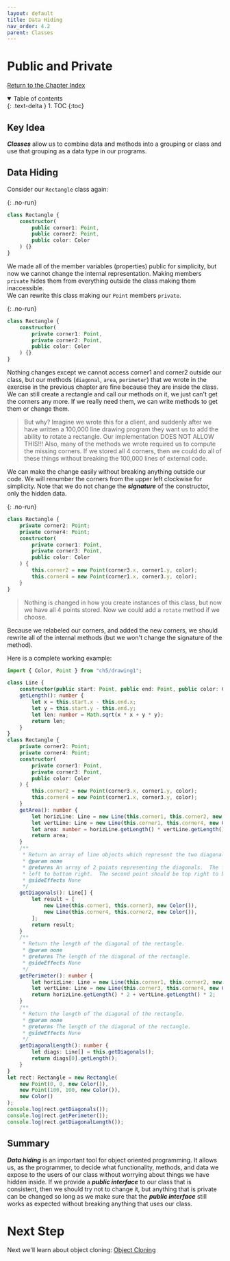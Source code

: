 ```yaml
---
layout: default
title: Data Hiding
nav_order: 4.2
parent: Classes
---
```


# Public and Private

[Return to the Chapter Index](index.md)

<details open markdown="block">
  <summary>
    Table of contents
  </summary>
  {: .text-delta }
1. TOC
{:toc}
</details>

## Key Idea

**_Classes_** allow us to combine data and methods into a grouping or class and use that grouping as a data type in our programs.

## Data Hiding

Consider our `Rectangle` class again:

{: .no-run}

```typescript
class Rectangle {
    constructor(
        public corner1: Point,
        public corner2: Point,
        public color: Color
    ) {}
}
```

We made all of the member variables (properties) public for simplicity, but now we cannot change the internal representation.
Making members `private` hides them from everything outside the class making them inaccessible.  
We can rewrite this class making our `Point` members `private`.

{: .no-run}

```typescript
class Rectangle {
    constructor(
        private corner1: Point,
        private corner2: Point,
        public color: Color
    ) {}
}
```

Nothing changes except we cannot access corner1 and corner2 outside our class, but our methods (`diagonal`, `area`, `perimeter`) that we wrote in the exercise in the previous chapter are fine because they are inside the class.
We can still create a rectangle and call our methods on it, we just can't get the corners any more. If we really need them, we can write methods to get them or change them.

> But why? Imagine we wrote this for a client, and suddenly after we have written a 100,000 line drawing program they want us to add the ability to rotate a rectangle.
> Our implementation DOES NOT ALLOW THIS!!!
> Also, many of the methods we wrote required us to compute the missing corners. If we stored all 4 corners, then we could do all of these things without breaking the 100,000 lines of external code.

We can make the change easily without breaking anything outside our code. We will renumber the corners from the upper left clockwise for simplicity. Note that we do not change the **_signature_** of the constructor, only the hidden data.

{: .no-run}

```typescript
class Rectangle {
    private corner2: Point;
    private corner4: Point;
    constructor(
        private corner1: Point,
        private corner3: Point,
        public color: Color
    ) {
        this.corner2 = new Point(corner3.x, corner1.y, color);
        this.corner4 = new Point(corner1.x, corner3.y, color);
    }
}
```

> Nothing is changed in how you create instances of this class, but now we have all 4 points stored. Now we could add a `rotate` method if we choose.

Because we relabeled our corners, and added the new corners, we should rewrite all of the internal methods (but we won't change the signature of the method).

Here is a complete working example:

```typescript
import { Color, Point } from "ch5/drawing1";

class Line {
    constructor(public start: Point, public end: Point, public color: Color) {}
    getLength(): number {
        let x = this.start.x - this.end.x;
        let y = this.start.y - this.end.y;
        let len: number = Math.sqrt(x * x + y * y);
        return len;
    }
}
class Rectangle {
    private corner2: Point;
    private corner4: Point;
    constructor(
        private corner1: Point,
        private corner3: Point,
        public color: Color
    ) {
        this.corner2 = new Point(corner3.x, corner1.y, color);
        this.corner4 = new Point(corner1.x, corner3.y, color);
    }
    getArea(): number {
        let horizLine: Line = new Line(this.corner1, this.corner2, new Color());
        let vertLine: Line = new Line(this.corner1, this.corner4, new Color());
        let area: number = horizLine.getLength() * vertLine.getLength();
        return area;
    }
    /**
     * Return an array of line objects which represent the two diagonals of the rectangle.
     * @param none
     * @returns An array of 2 points representing the diagonals.  The first point in the array should be top
     * left to bottom right.  The second point should be top right to bottom left.
     * @sideEffects None
     */
    getDiagonals(): Line[] {
        let result = [
            new Line(this.corner1, this.corner3, new Color()),
            new Line(this.corner4, this.corner2, new Color()),
        ];
        return result;
    }
    /**
     * Return the length of the diagonal of the rectangle.
     * @param none
     * @returns The length of the diagonal of the rectangle.
     * @sideEffects None
     */
    getPerimeter(): number {
        let horizLine: Line = new Line(this.corner1, this.corner2, new Color());
        let vertLine: Line = new Line(this.corner3, this.corner4, new Color());
        return horizLine.getLength() * 2 + vertLine.getLength() * 2;
    }
    /**
     * Return the length of the diagonal of the rectangle.
     * @param none
     * @returns The length of the diagonal of the rectangle.
     * @sideEffects None
     */
    getDiagonalLength(): number {
        let diags: Line[] = this.getDiagonals();
        return diags[0].getLength();
    }
}
let rect: Rectangle = new Rectangle(
    new Point(0, 0, new Color()),
    new Point(100, 100, new Color()),
    new Color()
);
console.log(rect.getDiagonals());
console.log(rect.getPerimeter());
console.log(rect.getDiagonalLength());
```

## Summary

**_Data hiding_** is an important tool for object oriented programming. It allows us, as the programmer, to decide what functionality, methods, and data we expose to the users of our class without worrying about things we have hidden inside.
If we provide a **_public interface_** to our class that is consistent, then we should try not to change it, but anything that is private can be changed so long as we make sure that the **_public interface_** still works as expected without breaking anything that uses our class.

# Next Step

Next we'll learn about object cloning: [Object Cloning](../4-classes/clone.md)
